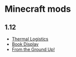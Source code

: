 # Minecraft mods
## 1.12
 - [Thermal Logistics](https://www.curseforge.com/minecraft/mc-mods/thermallogistics)
 - [Book Display](https://www.curseforge.com/minecraft/mc-mods/from-the-ground-up)
 - [From the Ground Up!](https://www.curseforge.com/minecraft/mc-mods/from-the-ground-up)
 
